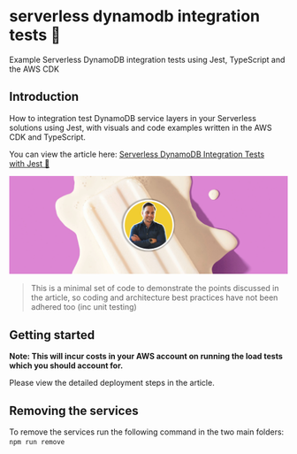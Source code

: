 # serverless dynamodb integration tests 🚀

Example Serverless DynamoDB integration tests using Jest, TypeScript and the AWS CDK

## Introduction

How to integration test DynamoDB service layers in your Serverless solutions using Jest, with visuals and code examples written in the AWS CDK and TypeScript.

You can view the article here: [Serverless DynamoDB Integration Tests with Jest 🚀](https://leejamesgilmore.medium.com/serverless-dynamodb-integration-tests-with-jest-cbb276aec84d)

![image](./docs/images/header.png)

> This is a minimal set of code to demonstrate the points discussed in the article, so coding and architecture best practices have not been adhered too (inc unit testing)

## Getting started

**Note: This will incur costs in your AWS account on running the load tests which you should account for.**

Please view the detailed deployment steps in the article.

## Removing the services

To remove the services run the following command in the two main folders: `npm run remove`
